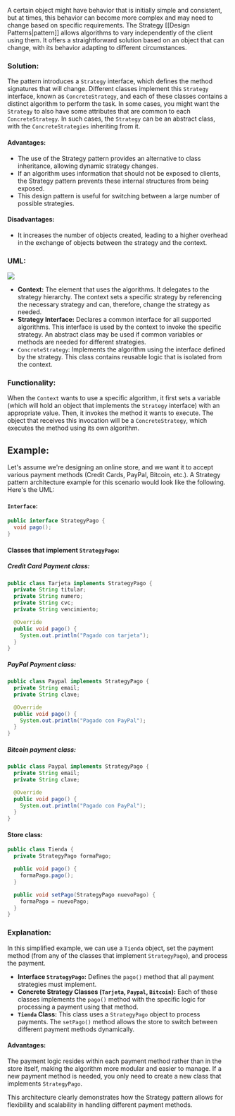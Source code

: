 A certain object might have behavior that is initially simple and consistent, but at times, this behavior can become more complex and may need to change based on specific requirements. The Strategy [[Design Patterns|pattern]] allows algorithms to vary independently of the client using them. It offers a straightforward solution based on an object that can change, with its behavior adapting to different circumstances.
### Solution:
The pattern introduces a `Strategy` interface, which defines the method signatures that will change. Different classes implement this `Strategy` interface, known as `ConcreteStrategy`, and each of these classes contains a distinct algorithm to perform the task.
In some cases, you might want the `Strategy` to also have some attributes that are common to each `ConcreteStrategy`. In such cases, the `Strategy` can be an abstract class, with the `ConcreteStrategies` inheriting from it.
#### Advantages:
- The use of the Strategy pattern provides an alternative to class inheritance, allowing dynamic strategy changes.
- If an algorithm uses information that should not be exposed to clients, the Strategy pattern prevents these internal structures from being exposed.
- This design pattern is useful for switching between a large number of possible strategies.
#### Disadvantages:
- It increases the number of objects created, leading to a higher overhead in the exchange of objects between the strategy and the context.
### UML:
![](https://t12904266.p.clickup-attachments.com/t12904266/9c5e5e30-0587-4f58-9e55-7fab39841e15/image.png)
- **Context:** The element that uses the algorithms. It delegates to the strategy hierarchy. The context sets a specific strategy by referencing the necessary strategy and can, therefore, change the strategy as needed.
- **Strategy Interface:** Declares a common interface for all supported algorithms. This interface is used by the context to invoke the specific strategy. An abstract class may be used if common variables or methods are needed for different strategies.
- `ConcreteStrategy`: Implements the algorithm using the interface defined by the strategy. This class contains reusable logic that is isolated from the context.
### Functionality:
When the `Context` wants to use a specific algorithm, it first sets a variable (which will hold an object that implements the `Strategy` interface) with an appropriate value. Then, it invokes the method it wants to execute. The object that receives this invocation will be a `ConcreteStrategy`, which executes the method using its own algorithm.
## Example:
Let's assume we're designing an online store, and we want it to accept various payment methods (Credit Cards, PayPal, Bitcoin, etc.). A Strategy pattern architecture example for this scenario would look like the following. Here's the UML:
#### `Interface`:
```java
public interface StrategyPago {
  void pago();
}
```
#### Classes that implement `StrategyPago`:
##### Credit Card Payment class:
```java
public class Tarjeta implements StrategyPago {
  private String titular;
  private String numero;
  private String cvc;
  private String vencimiento;

  @Override
  public void pago() {
    System.out.println("Pagado con tarjeta");
  }
}
```
##### PayPal Payment class:
```java
public class Paypal implements StrategyPago {
  private String email;
  private String clave;

  @Override
  public void pago() {
    System.out.println("Pagado con PayPal");
  }
}
```
##### Bitcoin payment class:
```java
public class Paypal implements StrategyPago {
  private String email;
  private String clave;

  @Override
  public void pago() {
    System.out.println("Pagado con PayPal");
  }
}
```
#### Store class:
```java
public class Tienda {
  private StrategyPago formaPago;

  public void pago() {
    formaPago.pago();
  }

  public void setPago(StrategyPago nuevoPago) {
    formaPago = nuevoPago;
  }
}
```
### Explanation:
In this simplified example, we can use a `Tienda` object, set the payment method (from any of the classes that implement `StrategyPago`), and process the payment.
- **Interface `StrategyPago`:** Defines the `pago()` method that all payment strategies must implement.
- **Concrete Strategy Classes (`Tarjeta`, `Paypal`, `Bitcoin`):** Each of these classes implements the `pago()` method with the specific logic for processing a payment using that method.
- **`Tienda` Class:** This class uses a `StrategyPago` object to process payments. The `setPago()` method allows the store to switch between different payment methods dynamically.
#### Advantages:
The payment logic resides within each payment method rather than in the store itself, making the algorithm more modular and easier to manage. If a new payment method is needed, you only need to create a new class that implements `StrategyPago`.

This architecture clearly demonstrates how the Strategy pattern allows for flexibility and scalability in handling different payment methods.